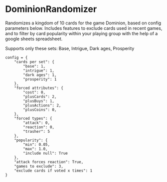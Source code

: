 # DominionRandomizer

Randomizes a kingdom of 10 cards for the game Dominion, based on config parameters below. Includes features to exclude cards used in recent games, and to filter by card popularity within your playing group with the help of a google sheets spreadsheet.

Supports only these sets: Base, Intrigue, Dark ages, Prosperity

```
config = {
    "cards per set": {
        "base": 1,
        "intrigue": 1,
        "dark ages": 1,
        "prosperity": 1
    },
    "forced attributes": {
        "cost": 0,
        "plusCards": 2,
        "plusBuys": 1,
        "plusActions": 2,
        "plusCoins": 0,
    },
    "forced types": {
        "attack": 0,
        "reaction": 0,
        "trasher": 5
    },
    "popularity": {
        "min": 0.05,
        "max": 1.0,
        "include null": True
    },
    "attack forces reaction": True,
    "games to exclude": 3,
    "exclude cards if voted x times": 1
}
```
